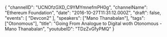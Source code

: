 {
    "channelID": "UCNOfzGXD_C9YMYmnefmPH0g",
    "channelName": "Ethereum Foundation",
    "date": "2016-10-27T11:31:12.000Z",
    "draft": false,
    "events": [
        "Devcon2"
    ],
    "speakers": ["Mano Thanabalan"],
    "tags": ["Otonomous"],
    "title": "Going From Analogue to Digital woth Otonomous - Mano Thanabalan",
    "youtubeID": "TDzZvGfyPMQ"
}
